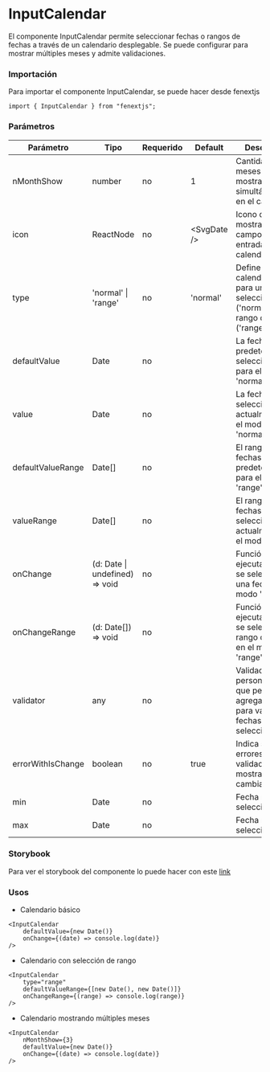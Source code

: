 # InputCalendar

El componente InputCalendar permite seleccionar fechas o rangos de fechas a través de un calendario desplegable. Se puede configurar para mostrar múltiples meses y admite validaciones.

### Importación

Para importar el componente InputCalendar, se puede hacer desde fenextjs

```tsx copy
import { InputCalendar } from "fenextjs";
```

### Parámetros

| Parámetro         | Tipo                            | Requerido | Default       | Descripcion                                                                                    |
| ----------------- | ------------------------------- | --------- | ------------- | ---------------------------------------------------------------------------------------------- |
| nMonthShow        | number                          | no        | 1             | Cantidad de meses que se mostrarán simultáneamente en el calendario.                           |
| icon              | ReactNode                       | no        | \<SvgDate /\> | Icono que se mostrará en el campo de entrada del calendario.                                   |
| type              | 'normal' \| 'range'             | no        | 'normal'      | Define si el calendario es para una selección única ('normal') o un rango de fechas ('range'). |
| defaultValue      | Date                            | no        |               | La fecha predeterminada seleccionada para el modo 'normal'.                                    |
| value             | Date                            | no        |               | La fecha seleccionada actualmente en el modo 'normal'.                                         |
| defaultValueRange | Date[]                          | no        |               | El rango de fechas predeterminado para el modo 'range'.                                        |
| valueRange        | Date[]                          | no        |               | El rango de fechas seleccionado actualmente en el modo 'range'.                                |
| onChange          | (d: Date \| undefined) =\> void | no        |               | Función que se ejecuta cuando se selecciona una fecha en el modo 'normal'.                     |
| onChangeRange     | (d: Date[]) =\> void            | no        |               | Función que se ejecuta cuando se selecciona un rango de fechas en el modo 'range'.             |
| validator         | any                             | no        |               | Validador personalizado que permite agregar reglas para validar las fechas seleccionadas.      |
| errorWithIsChange | boolean                         | no        | true          | Indica si los errores de validación deben mostrarse al cambiar la fecha.                       |
| min               | Date                            | no        |               | Fecha mínima seleccionable.                                                                    |
| max               | Date                            | no        |               | Fecha máxima seleccionable.                                                                    |

### Storybook

Para ver el storybook del componente lo puede hacer con este [link](https://fenextjs-component-storybook.vercel.app/?path=/story/input-inputcalendar--index)

### Usos

-   Calendario básico

```tsx copy
<InputCalendar
    defaultValue={new Date()}
    onChange={(date) => console.log(date)}
/>
```

-   Calendario con selección de rango

```tsx copy
<InputCalendar
    type="range"
    defaultValueRange={[new Date(), new Date()]}
    onChangeRange={(range) => console.log(range)}
/>
```

-   Calendario mostrando múltiples meses

```tsx copy
<InputCalendar
    nMonthShow={3}
    defaultValue={new Date()}
    onChange={(date) => console.log(date)}
/>
```
